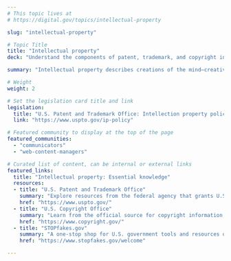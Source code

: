 ```yaml
---
# This topic lives at
# https://digital.gov/topics/intellectual-property

slug: "intellectual-property"

# Topic Title
title: "Intellectual property"
deck: "Understand the components of patent, trademark, and copyright in delivering digital services"

summary: "Intellectual property describes creations of the mind—creative works or shareable ideas. Intellectual property is protected through patents, trademarks, copyrights, and trade secrets."

# Weight
weight: 2

# Set the legislation card title and link
legislation:
  title: "U.S. Patent and Trademark Office: Intellection property policy"
  link: "https://www.uspto.gov/ip-policy"

# Featured community to display at the top of the page
featured_communities:
  - "communicators"
  - "web-content-managers"

# Curated list of content, can be internal or external links
featured_links:
  title: "Intellectual property: Essential knowledge"
  resources:
  - title: "U.S. Patent and Trademark Office"
    summary: "Explore resources from the federal agency that grants U.S. patents and registers trademarks."
    href: "https://www.uspto.gov/"
  - title: "U.S. Copyright Office"
    summary: "Learn from the official source for copyright information, registration and records."
    href: "https://www.copyright.gov/"
  - title: "STOPfakes.gov"
    summary: "A one-stop shop for U.S. government tools and resources on intellectual property rights."
    href: "https://www.stopfakes.gov/welcome"

---
```

